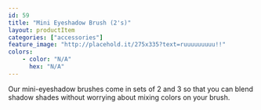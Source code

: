 ```yaml
---
id: 59
title: "Mini Eyeshadow Brush (2's)"
layout: productItem
categories: ["accessories"]
feature_image: "http://placehold.it/275x335?text=ruuuuuuuuu!!"
colors:
    - color: "N/A"
      hex: "N/A"
---
```

Our mini-eyeshadow brushes come in sets of 2 and 3 so that you can blend shadow shades without worrying about mixing colors on your brush.